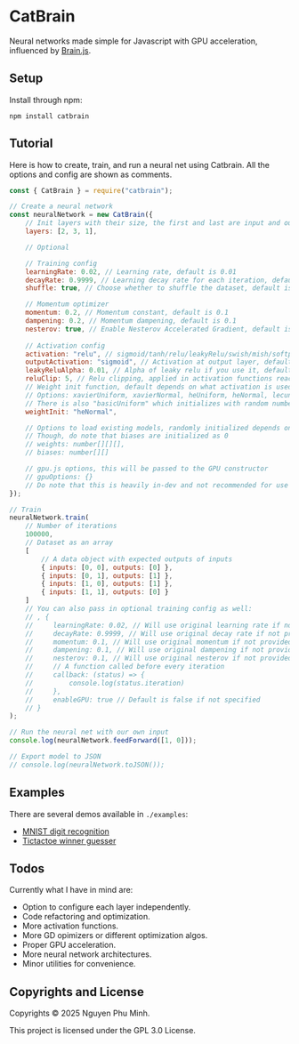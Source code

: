 # CatBrain

Neural networks made simple for Javascript with GPU acceleration, influenced by [Brain.js](https://github.com/BrainJS/brain.js).

## Setup

Install through npm:
```
npm install catbrain
```

## Tutorial

Here is how to create, train, and run a neural net using Catbrain. All the options and config are shown as comments.
```js
const { CatBrain } = require("catbrain");

// Create a neural network
const neuralNetwork = new CatBrain({
    // Init layers with their size, the first and last are input and output layers
    layers: [2, 3, 1],

    // Optional

    // Training config
    learningRate: 0.02, // Learning rate, default is 0.01
    decayRate: 0.9999, // Learning decay rate for each iteration, default is 1
    shuffle: true, // Choose whether to shuffle the dataset, default is true

    // Momentum optimizer
    momentum: 0.2, // Momentum constant, default is 0.1
    dampening: 0.2, // Momentum dampening, default is 0.1
    nesterov: true, // Enable Nesterov Accelerated Gradient, default is false
    
    // Activation config
    activation: "relu", // sigmoid/tanh/relu/leakyRelu/swish/mish/softplus/linear, default is relu
    outputActivation: "sigmoid", // Activation at output layer, default is sigmoid
    leakyReluAlpha: 0.01, // Alpha of leaky relu if you use it, default is 0.01
    reluClip: 5, // Relu clipping, applied in activation functions reaching infinity, default is 5
    // Weight init function, default depends on what activation is used (check ./src/rand.ts)
    // Options: xavierUniform, xavierNormal, heUniform, heNormal, lecunUniform, lecunNormal
    // There is also "basicUniform" which initializes with random numbers from 0 to 1
    weightInit: "heNormal",

    // Options to load existing models, randomly initialized depends on activation if not provided
    // Though, do note that biases are initialized as 0
    // weights: number[][][],
    // biases: number[][]

    // gpu.js options, this will be passed to the GPU constructor
    // gpuOptions: {}
    // Do note that this is heavily in-dev and not recommended for use at all currently
});

// Train
neuralNetwork.train(
    // Number of iterations
    100000,
    // Dataset as an array
    [
        // A data object with expected outputs of inputs 
        { inputs: [0, 0], outputs: [0] },
        { inputs: [0, 1], outputs: [1] },
        { inputs: [1, 0], outputs: [1] },
        { inputs: [1, 1], outputs: [0] }
    ]
    // You can also pass in optional training config as well:
    // , {
    //     learningRate: 0.02, // Will use original learning rate if not provided
    //     decayRate: 0.9999, // Will use original decay rate if not provided
    //     momentum: 0.1, // Will use original momentum if not provided
    //     dampening: 0.1, // Will use original dampening if not provided
    //     nesterov: 0.1, // Will use original nesterov if not provided
    //     // A function called before every iteration
    //     callback: (status) => {
    //         console.log(status.iteration)
    //     },
    //     enableGPU: true // Default is false if not specified
    // }
);

// Run the neural net with our own input
console.log(neuralNetwork.feedForward([1, 0]));

// Export model to JSON
// console.log(neuralNetwork.toJSON());
```

## Examples

There are several demos available in `./examples`:
* [MNIST digit recognition](https://github.com/nguyenphuminh/catbrain/tree/main/examples/mnist)
* [Tictactoe winner guesser](https://github.com/nguyenphuminh/catbrain/blob/main/examples/tictactoe.js)

## Todos

Currently what I have in mind are:

* Option to configure each layer independently.
* Code refactoring and optimization.
* More activation functions.
* More GD opimizers or different optimization algos.
* Proper GPU acceleration.
* More neural network architectures.
* Minor utilities for convenience.

## Copyrights and License

Copyrights © 2025 Nguyen Phu Minh.

This project is licensed under the GPL 3.0 License.

